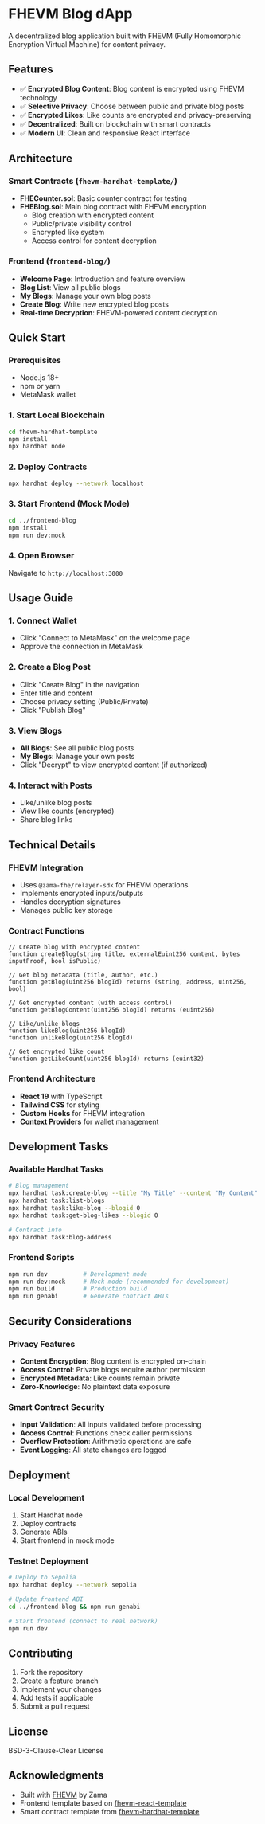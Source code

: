 # FHEVM Blog dApp

A decentralized blog application built with FHEVM (Fully Homomorphic Encryption Virtual Machine) for content privacy.

## Features

- ✅ **Encrypted Blog Content**: Blog content is encrypted using FHEVM technology
- ✅ **Selective Privacy**: Choose between public and private blog posts
- ✅ **Encrypted Likes**: Like counts are encrypted and privacy-preserving
- ✅ **Decentralized**: Built on blockchain with smart contracts
- ✅ **Modern UI**: Clean and responsive React interface

## Architecture

### Smart Contracts (`fhevm-hardhat-template/`)
- **FHECounter.sol**: Basic counter contract for testing
- **FHEBlog.sol**: Main blog contract with FHEVM encryption
  - Blog creation with encrypted content
  - Public/private visibility control
  - Encrypted like system
  - Access control for content decryption

### Frontend (`frontend-blog/`)
- **Welcome Page**: Introduction and feature overview
- **Blog List**: View all public blogs
- **My Blogs**: Manage your own blog posts
- **Create Blog**: Write new encrypted blog posts
- **Real-time Decryption**: FHEVM-powered content decryption

## Quick Start

### Prerequisites
- Node.js 18+
- npm or yarn
- MetaMask wallet

### 1. Start Local Blockchain
```bash
cd fhevm-hardhat-template
npm install
npx hardhat node
```

### 2. Deploy Contracts
```bash
npx hardhat deploy --network localhost
```

### 3. Start Frontend (Mock Mode)
```bash
cd ../frontend-blog
npm install
npm run dev:mock
```

### 4. Open Browser
Navigate to `http://localhost:3000`

## Usage Guide

### 1. Connect Wallet
- Click "Connect to MetaMask" on the welcome page
- Approve the connection in MetaMask

### 2. Create a Blog Post
- Click "Create Blog" in the navigation
- Enter title and content
- Choose privacy setting (Public/Private)
- Click "Publish Blog"

### 3. View Blogs
- **All Blogs**: See all public blog posts
- **My Blogs**: Manage your own posts
- Click "Decrypt" to view encrypted content (if authorized)

### 4. Interact with Posts
- Like/unlike blog posts
- View like counts (encrypted)
- Share blog links

## Technical Details

### FHEVM Integration
- Uses `@zama-fhe/relayer-sdk` for FHEVM operations
- Implements encrypted inputs/outputs
- Handles decryption signatures
- Manages public key storage

### Contract Functions
```solidity
// Create blog with encrypted content
function createBlog(string title, externalEuint256 content, bytes inputProof, bool isPublic)

// Get blog metadata (title, author, etc.)
function getBlog(uint256 blogId) returns (string, address, uint256, bool)

// Get encrypted content (with access control)
function getBlogContent(uint256 blogId) returns (euint256)

// Like/unlike blogs
function likeBlog(uint256 blogId)
function unlikeBlog(uint256 blogId)

// Get encrypted like count
function getLikeCount(uint256 blogId) returns (euint32)
```

### Frontend Architecture
- **React 19** with TypeScript
- **Tailwind CSS** for styling
- **Custom Hooks** for FHEVM integration
- **Context Providers** for wallet management

## Development Tasks

### Available Hardhat Tasks
```bash
# Blog management
npx hardhat task:create-blog --title "My Title" --content "My Content" --public true
npx hardhat task:list-blogs
npx hardhat task:like-blog --blogid 0
npx hardhat task:get-blog-likes --blogid 0

# Contract info
npx hardhat task:blog-address
```

### Frontend Scripts
```bash
npm run dev          # Development mode
npm run dev:mock     # Mock mode (recommended for development)
npm run build        # Production build
npm run genabi       # Generate contract ABIs
```

## Security Considerations

### Privacy Features
- **Content Encryption**: Blog content is encrypted on-chain
- **Access Control**: Private blogs require author permission
- **Encrypted Metadata**: Like counts remain private
- **Zero-Knowledge**: No plaintext data exposure

### Smart Contract Security
- **Input Validation**: All inputs validated before processing
- **Access Control**: Functions check caller permissions
- **Overflow Protection**: Arithmetic operations are safe
- **Event Logging**: All state changes are logged

## Deployment

### Local Development
1. Start Hardhat node
2. Deploy contracts
3. Generate ABIs
4. Start frontend in mock mode

### Testnet Deployment
```bash
# Deploy to Sepolia
npx hardhat deploy --network sepolia

# Update frontend ABI
cd ../frontend-blog && npm run genabi

# Start frontend (connect to real network)
npm run dev
```

## Contributing

1. Fork the repository
2. Create a feature branch
3. Implement your changes
4. Add tests if applicable
5. Submit a pull request

## License

BSD-3-Clause-Clear License

## Acknowledgments

- Built with [FHEVM](https://www.zama.ai/fhevm) by Zama
- Frontend template based on [fhevm-react-template](https://github.com/zama-ai/fhevm-react-template)
- Smart contract template from [fhevm-hardhat-template](https://github.com/zama-ai/fhevm-hardhat-template)

